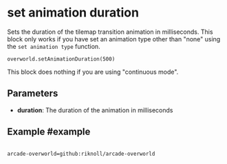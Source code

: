 # set animation duration

Sets the duration of the tilemap transition animation in milliseconds. This block only works if you have set an animation type other than "none" using the `set animation type` function.

```sig
overworld.setAnimationDuration(500)
```

This block does nothing if you are using "continuous mode".

## Parameters

* **duration**: The duration of the animation in milliseconds

## Example #example

```blocks
```

```package
arcade-overworld=github:riknoll/arcade-overworld
```